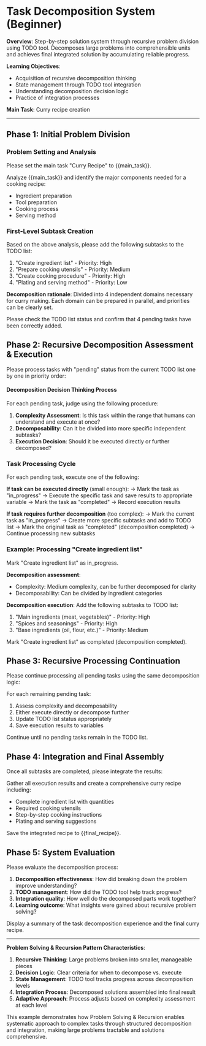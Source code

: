 # Task Decomposition System (Beginner)

**Overview**: Step-by-step solution system through recursive problem division using TODO tool. Decomposes large problems into comprehensible units and achieves final integrated solution by accumulating reliable progress.

**Learning Objectives**: 
- Acquisition of recursive decomposition thinking
- State management through TODO tool integration
- Understanding decomposition decision logic
- Practice of integration processes

**Main Task**: Curry recipe creation

---

## Phase 1: Initial Problem Division

### Problem Setting and Analysis

Please set the main task "Curry Recipe" to {{main_task}}.

Analyze {{main_task}} and identify the major components needed for a cooking recipe:
- Ingredient preparation
- Tool preparation
- Cooking process
- Serving method

### First-Level Subtask Creation

Based on the above analysis, please add the following subtasks to the TODO list:

1. "Create ingredient list" - Priority: High
2. "Prepare cooking utensils" - Priority: Medium
3. "Create cooking procedure" - Priority: High
4. "Plating and serving method" - Priority: Low

**Decomposition rationale**: Divided into 4 independent domains necessary for curry making. Each domain can be prepared in parallel, and priorities can be clearly set.

Please check the TODO list status and confirm that 4 pending tasks have been correctly added.

## Phase 2: Recursive Decomposition Assessment & Execution

Please process tasks with "pending" status from the current TODO list one by one in priority order:

#### Decomposition Decision Thinking Process

For each pending task, judge using the following procedure:

1. **Complexity Assessment**: Is this task within the range that humans can understand and execute at once?
2. **Decomposability**: Can it be divided into more specific independent subtasks?
3. **Execution Decision**: Should it be executed directly or further decomposed?

### Task Processing Cycle

For each pending task, execute one of the following:

**If task can be executed directly** (small enough):
→ Mark the task as "in_progress" 
→ Execute the specific task and save results to appropriate variable
→ Mark the task as "completed"
→ Record execution results

**If task requires further decomposition** (too complex):
→ Mark the current task as "in_progress"
→ Create more specific subtasks and add to TODO list
→ Mark the original task as "completed" (decomposition completed)
→ Continue processing new subtasks

### Example: Processing "Create ingredient list"

Mark "Create ingredient list" as in_progress.

**Decomposition assessment**:
- Complexity: Medium complexity, can be further decomposed for clarity
- Decomposability: Can be divided by ingredient categories

**Decomposition execution**:
Add the following subtasks to TODO list:
1. "Main ingredients (meat, vegetables)" - Priority: High
2. "Spices and seasonings" - Priority: High  
3. "Base ingredients (oil, flour, etc.)" - Priority: Medium

Mark "Create ingredient list" as completed (decomposition completed).

## Phase 3: Recursive Processing Continuation

Please continue processing all pending tasks using the same decomposition logic:

For each remaining pending task:
1. Assess complexity and decomposability
2. Either execute directly or decompose further
3. Update TODO list status appropriately
4. Save execution results to variables

Continue until no pending tasks remain in the TODO list.

## Phase 4: Integration and Final Assembly

Once all subtasks are completed, please integrate the results:

Gather all execution results and create a comprehensive curry recipe including:
- Complete ingredient list with quantities
- Required cooking utensils
- Step-by-step cooking instructions
- Plating and serving suggestions

Save the integrated recipe to {{final_recipe}}.

## Phase 5: System Evaluation

Please evaluate the decomposition process:

1. **Decomposition effectiveness**: How did breaking down the problem improve understanding?
2. **TODO management**: How did the TODO tool help track progress?
3. **Integration quality**: How well do the decomposed parts work together?
4. **Learning outcome**: What insights were gained about recursive problem solving?

Display a summary of the task decomposition experience and the final curry recipe.

---

**Problem Solving & Recursion Pattern Characteristics**:
1. **Recursive Thinking**: Large problems broken into smaller, manageable pieces
2. **Decision Logic**: Clear criteria for when to decompose vs. execute
3. **State Management**: TODO tool tracks progress across decomposition levels
4. **Integration Process**: Decomposed solutions assembled into final result
5. **Adaptive Approach**: Process adjusts based on complexity assessment at each level

This example demonstrates how Problem Solving & Recursion enables systematic approach to complex tasks through structured decomposition and integration, making large problems tractable and solutions comprehensive.